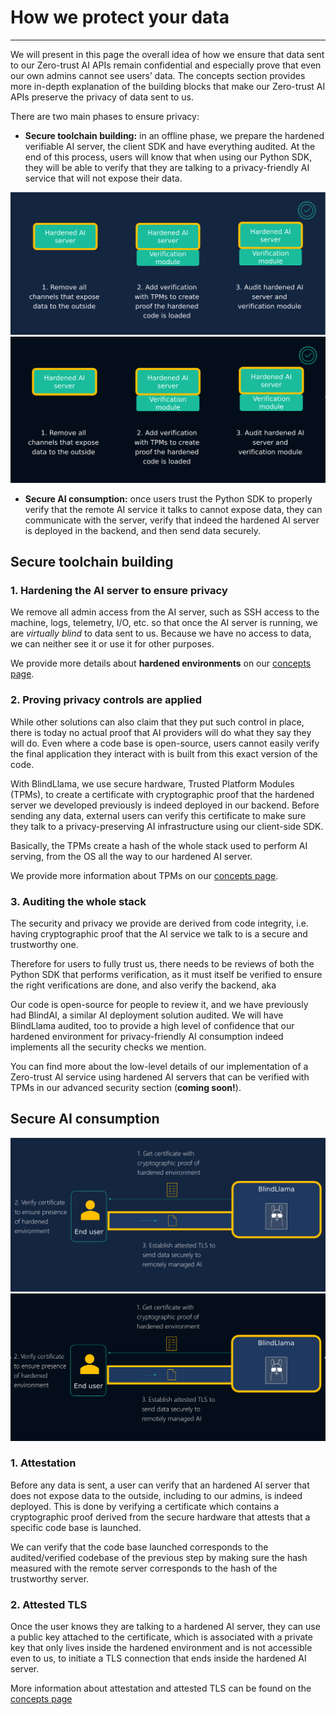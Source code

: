 # How we protect your data
________________________________________________________

We will present in this page the overall idea of how we ensure that data sent to our Zero-trust AI APIs remain confidential and especially prove that even our own admins cannot see users’ data. The concepts section provides more in-depth explanation of the building blocks that make our Zero-trust AI APIs preserve the privacy of data sent to us.

There are two main phases to ensure privacy:

+ **Secure toolchain building:** in an offline phase, we prepare the hardened verifiable AI server, the client SDK and have everything audited.
At the end of this process, users will know that when using our Python SDK, they will be able to verify that they are talking to a privacy-friendly AI service that will not expose their data.

![toolchain-light](../../assets/toolchain-light.png#only-light)
![toolchain-dark](../../assets/toolchain-dark.png#only-dark)

+ **Secure AI consumption:** once users trust the Python SDK to properly verify that the remote AI service it talks to cannot expose data, they can communicate with the server, verify that indeed the hardened AI server is deployed in the backend, and then send data securely.

## Secure toolchain building

### 1. Hardening the AI server to ensure privacy

We remove all admin access from the AI server, such as SSH access to the machine, logs, telemetry, I/O, etc. so that once the AI server is running, we are *virtually blind* to data sent to us. Because we have no access to data, we can neither see it or use it for other purposes.

We provide more details about **hardened environments** on our [concepts page](./concepts.md/#hardened-environments).

### 2. Proving privacy controls are applied

While other solutions can also claim that they put such control in place, there is today no actual proof that AI providers will do what they say they will do. Even where a code base is open-source, users cannot easily verify the final application they interact with is built from this exact version of the code.

With BlindLlama, we use secure hardware, Trusted Platform Modules (TPMs), to create a certificate with cryptographic proof that the hardened server we developed previously is indeed deployed in our backend. Before sending any data, external users can verify this certificate to make sure they talk to a privacy-preserving AI infrastructure using our client-side SDK. 

Basically, the TPMs create a hash of the whole stack used to perform AI serving, from the OS all the way to our hardened AI server. 

We provide more information about TPMs on our [concepts page](./concepts.md/#trusted-platform-modules-tpms).

### 3. Auditing the whole stack

The security and privacy we provide are derived from code integrity, i.e. having cryptographic proof that the AI service we talk to is a secure and trustworthy one.

Therefore for users to fully trust us, there needs to be reviews of both the Python SDK that performs verification, as it must itself be verified to ensure the right verifications are done, and also verify the backend, aka 

Our code is open-source for people to review it, and we have previously had BlindAI, a similar AI deployment solution audited. We will have BlindLlama audited, too to provide a high level of confidence that our hardened environment for privacy-friendly AI consumption indeed implements all the security checks we mention.

You can find more about the low-level details of our implementation of a Zero-trust AI service using hardened AI servers that can be verified with TPMs in our advanced security section (**coming soon!**).


## Secure AI consumption

![consumption-light](../../assets/consumption-light.png#only-light)
![consumption-dark](../../assets/consumption-dark.png#only-dark)

### 1. Attestation

Before any data is sent, a user can verify that an hardened AI server that does not expose data to the outside, including to our admins, is indeed deployed.
This is done by verifying a certificate which contains a cryptographic proof derived from the secure hardware that attests that a specific code base is launched.

We can verify that the code base launched corresponds to the audited/verified codebase of the previous step by making sure the hash measured with the remote server corresponds to the hash of the trustworthy server.

### 2. Attested TLS

Once the user knows they are talking to a hardened AI server, they can use a public key attached to the certificate, which is associated with a private key that only lives inside the hardened environment and is not accessible even to us, to initiate a TLS connection that ends inside the hardened AI server.

More information about attestation and attested TLS can be found on the [concepts page](./concepts.md/#attested-tls)